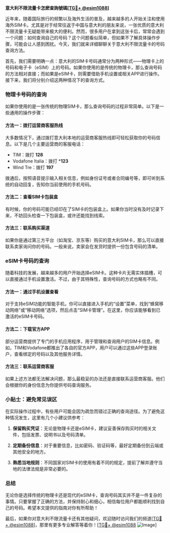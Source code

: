 **意大利不限流量卡怎麽查詢號碼[[TG💪+ @esim1088](https://t.me/s/esim1088)]**

近年来，随着国际旅行的频繁以及海外生活的普及，越来越多的人开始关注和使用海外SIM卡。尤其是对于经常往返于中国与意大利的朋友来说，一张优质的意大利不限流量卡无疑能带来极大的便利。然而，很多用户在拿到这张卡后，常常会遇到一个问题：如何查询自己的号码？这个问题看似简单，但如果不了解具体操作步骤，可能会让人感到困扰。今天，我们就来详细聊聊关于意大利不限流量卡的号码查询方法。

首先，我们需要明确一点：意大利的SIM卡号码通常分为两种形式——物理卡上的号码和电子卡（eSIM）上的号码。如果你使用的是传统的物理卡，那么查询号码的方法相对直接；而如果是eSIM卡，则需要借助手机设置或相关APP进行操作。接下来，我们将分别介绍这两种情况下的查询方式。

### 物理卡号码的查询

如果你使用的是一张传统的物理SIM卡，那么查询号码的过程非常简单。以下是一些通用的操作步骤：

#### 方法一：拨打运营商客服热线
大多数情况下，通过拨打意大利本地的运营商客服热线即可轻松获取你的号码信息。以下是几个主要运营商的客服电话：
- TIM：拨打 **128**
- Vodafone Italia：拨打 ***123**
- Wind Tre：拨打 **197**

拨通后，按照语音提示输入相关信息，例如身份证号或者合同编号等，即可听到系统的自动回复，告知你当前使用的手机号码。

#### 方法二：查看SIM卡包装盒
有时候，你的号码可能已经印在了SIM卡的包装盒上。如果你当时没有及时记录下来，不妨回头检查一下包装盒，或许还能找到线索。

#### 方法三：联系购买渠道
如果你是通过第三方平台（如淘宝、京东等）购买的意大利SIM卡，那么可以直接联系卖家询问你的号码。一般来说，卖家会在发货时提供一份包含号码的清单。

### eSIM卡号码的查询

随着科技的发展，越来越多的用户开始选择eSIM卡。这种卡片无需实体插槽，可以直接通过手机设置激活。不过，由于其特殊性，查询号码的方式也略有不同。

#### 方法一：通过手机设置查看
对于支持eSIM功能的智能手机，你可以直接进入手机的“设置”菜单，找到“蜂窝移动网络”或“移动网络”选项，然后点击“SIM卡管理”。在这里，你应该能够看到已激活的eSIM卡号码。

#### 方法二：下载官方APP
部分运营商提供了专门的手机应用程序，用于管理和查询用户的SIM卡信息。例如，TIM和Vodafone都推出了各自的官方APP，用户可以通过这些APP登录账户，查看绑定的号码以及其他服务详情。

#### 方法三：联系运营商客服
如果上述方法都无法解决问题，那么最稳妥的办法还是直接联系运营商客服。他们会根据你的身份信息为你提供号码查询服务。

### 小贴士：避免常见误区

在实际操作过程中，有些用户可能会因为疏忽而错过正确的查询途径。为了避免这种情况发生，这里有几个小建议供参考：

1. **保留购买凭证**：无论是物理卡还是eSIM卡，建议妥善保存购买时的相关文件，包括发票、说明书以及号码清单。
   
2. **定期备份信息**：对于重要信息，比如密码、验证码等，最好定期备份到云端或其他安全的地方。

3. **熟悉当地规则**：不同国家对SIM卡的使用有着不同的规定，提前了解并遵守当地的法律法规是非常必要的。

### 总结

无论你是选择传统的物理卡还是现代的eSIM卡，查询号码其实并不是一件复杂的事情。只要掌握了正确的方法，并保持耐心和细心，相信每位用户都能顺利找到自己的号码。希望本文提供的指南对你有所帮助！

最后，如果你对意大利不限流量卡还有其他疑问，欢迎随时访问我们的频道[[TG💪+ @esim1088](https://t.me/s/esim1088)]，那里有更多专业解答等着你！[[TG💪+ @esim1088](https://t.me/s/esim1088) ![Image](https://i.postimg.cc/4NQfJmqS/Snipaste-2025-05-13-00-14-12.png)]